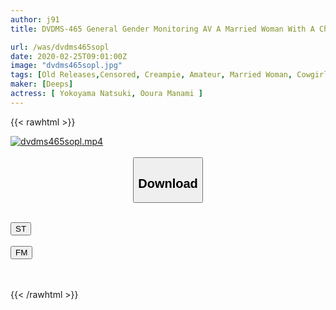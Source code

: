 ```yaml
---
author: j91
title: DVDMS-465 General Gender Monitoring AV A Married Woman With A Child Is A Continuous Ejaculation Brush Wholesale Challenge Of 100,000 Yen Per Shot At Home! 3 How Many Big Tits Moms Can Vaginal Cum Shot With The First-time College Student Virgin-kun Before The Child And Her Husband Come Home! ? The Sexual Desire That I Usually Kept In The Erection Of Gingin That I Saw For The First Time In Several Years Is A Big Explosion! For Housework And Childcare

url: /was/dvdms465sopl
date: 2020-02-25T09:01:00Z
image: "dvdms465sopl.jpg"
tags: [Old Releases,Censored, Creampie, Amateur, Married Woman, Cowgirl, Virgin Man	]
maker: [Deeps]
actress: [ Yokoyama Natsuki, Ooura Manami ]
---
```



{{< rawhtml >}}

<div class="video" data-videoid="Vdp4Kybo0ghKv2e">
    <a href="javascript:;">
        <img src="/was/dvdms465sopl/dvdms465sopl.jpg" width="WIDTH" height="HEIGHT" alt="dvdms465sopl.mp4" loading="lazy">
    </a>
</div>

<script type="text/javascript" src="https://j91.asia/asset/on-demand-st.js"></script>

<br>
  <link rel="stylesheet" href="https://j91.asia/asset/bs5.css">
  
  <center>
  <button class="btn btn-primary" type="button" data-bs-toggle="collapse" data-bs-target=".multi-collapse" aria-expanded="false" aria-controls="multiCollapseExample1 multiCollapseExample2"><h2>Download</h2></button></center>
</p>
<div class="row">
  <div class="col">
    <div class="collapse multi-collapse" id="multiCollapseExample1">
      <div class="card card-body">
	      	      <br>
<div class="buttons">  
<a href="https://streamtape.to/v/Vdp4Kybo0ghKv2e" target="_blank"><button class="btn-hover color-3"><i class="fa fa-download"></i> ST</button></a></div>
    </div>
  </div>
</div>
  <div class="col">
    <div class="collapse multi-collapse" id="multiCollapseExample2">
      <div class="card card-body">
	      <br>
<div class="buttons">
    <a href="https://filemoon.sx/d/iniuxpe44h6y" target="_blank"><button class="btn-hover color-8"><i class="fa fa-download"></i> FM</button></a></div>
<br><br>
      </div>
    </div>
  </div>
</div>

{{< /rawhtml >}}